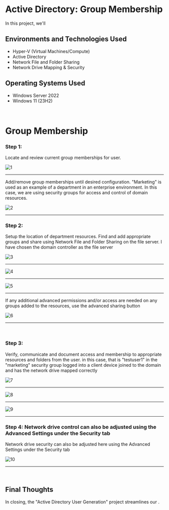 <h1> Active Directory: Group Membership </h1>


<p>In this project, we'll  </p>


<h2>Environments and Technologies Used</h2>

- Hyper-V (Virtual Machines/Compute)
- Active Directory
- Network File and Folder Sharing
- Network Drive Mapping & Security

<h2>Operating Systems Used </h2>

- Windows Server 2022
- Windows 11 (23H2)


<br>



<h1>Group Membership</h1>

<h3>Step 1: </h3>
<p> Locate and review current group memberships for user.  </p>


![1](https://github.com/user-attachments/assets/f5779d4b-a62b-4a17-8184-3b1002569180)

____

<p> Add/remove group memberships until desired configuration. "Marketing" is used as an example of a department in an enterprise environment. In this case, we are using security groups for access and control of domain resources. </p>


![2](https://github.com/user-attachments/assets/135b9507-3ab8-4124-a49d-31389f5929bb)


____



<h3>Step 2: </h3>
<p> Setup the location of department resources. Find and add appropriate groups and share using Network File and Folder Sharing on the file server. I have chosen the domain controller as the file server </p>

![3](https://github.com/user-attachments/assets/b9c41e46-8ddc-428c-b19c-249d3c0905f1)

____


![4](https://github.com/user-attachments/assets/b6087556-9449-43e1-8f53-e2ad19ff1d59)


____


![5](https://github.com/user-attachments/assets/c2986651-9912-474d-a61a-8f04f276afb7)



____


<p> If any additional advanced permissions and/or access are needed on any groups added to the resources, use the advanced sharing button </p>



![6](https://github.com/user-attachments/assets/3352b14e-5955-42ad-b35e-ffcb1adca164)



____

<br>


<h3>Step 3: </h3>
<p> Verify, communicate and document access and membership to appropriate resources and folders from the user. in this case, that is "testuser1" in the "marketing" security group logged into a client device joined to the domain and has the network drive mapped correctly </p>


![7](https://github.com/user-attachments/assets/f59afb5c-2ac5-4f3e-9414-77d82c12344a)

____


![8](https://github.com/user-attachments/assets/4f17a57b-7f75-452b-b819-3ab1940f1775)


____


![9](https://github.com/user-attachments/assets/18169fcc-bc91-4403-9855-0a39b869c06c)


____

<h3>Step 4: Network drive control can also be adjusted using the Advanced Settings under the Security tab </h3>

Network drive security can also be adjusted here using the Advanced Settings under the Security tab

![10](https://github.com/user-attachments/assets/ea537d50-4f07-4dfd-85fb-30690427272c)



____


<br>



<h2> Final Thoughts </h2>

<p> In closing, the "Active Directory User Generation" project streamlines our  .</p>
